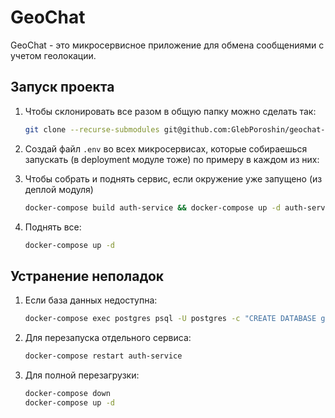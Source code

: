 # GeoChat

GeoChat - это микросервисное приложение для обмена сообщениями с учетом геолокации.

## Запуск проекта

1. Чтобы склонировать все разом в общую папку можно сделать так:
   ```bash
   git clone --recurse-submodules git@github.com:GlebPoroshin/geochat-base.git
   ```

2. Создай файл `.env` во всех микросервисах, которые собираешься запускать (в deployment модуле тоже) по примеру в каждом из них:
   
3. Чтобы собрать и поднять сервис, если окружение уже запущено (из деплой модуля)
   ```bash
   docker-compose build auth-service && docker-compose up -d auth-service
   ```

4. Поднять все:
   ```bash
   docker-compose up -d
   ```

## Устранение неполадок

1. Если база данных недоступна:
   ```bash
   docker-compose exec postgres psql -U postgres -c "CREATE DATABASE geochat_auth;"
   ```

2. Для перезапуска отдельного сервиса:
   ```bash
   docker-compose restart auth-service
   ```

3. Для полной перезагрузки:
   ```bash
   docker-compose down
   docker-compose up -d
   ```
